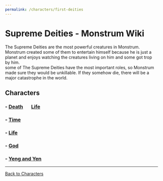 ```yaml
---
permalink: /characters/first-deities
---
```

# Supreme Deities - Monstrum Wiki

The Supreme Deities are the most powerful creatures in Monstrum. Monstrum created some of them to entertain himself because he is just a planet and enjoys watching the creatures living on him and some got trop by him.   
some of The Supreme Deities have the most important roles, so Monstrum made sure they would be unkillable. If they somehow die, there will be a major catastrophe in the world.

## Characters
### - [Death](first-deities/death.md) &nbsp;&nbsp;&nbsp;&nbsp;&nbsp;&nbsp;[Life](Life.md)
### - [Time](Time.md)
### - [Life](Life.md)
### - [God](God.md)
### - [Yeng and Yen](first-deities/Yeng_and_Yen.md)
---

[Back to Characters](characters.md)
